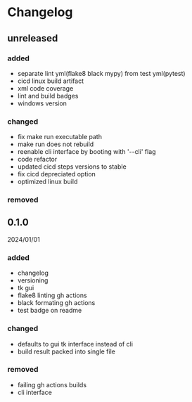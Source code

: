 # Changelog

## unreleased

### added
- separate lint yml(flake8 black mypy) from test yml(pytest)
- cicd linux build artifact
- xml code coverage
- lint and build badges
- windows version

### changed
- fix make run executable path
- make run does not rebuild
- reenable cli interface by booting with '--cli' flag
- code refactor
- updated cicd steps versions to stable
- fix cicd depreciated option
- optimized linux build

### removed

## 0.1.0
2024/01/01

### added
- changelog
- versioning
- tk gui
- flake8 linting gh actions
- black formating gh actions
- test badge on readme

### changed
- defaults to gui tk interface instead of cli
- build result packed into single file

### removed
- failing gh actions builds
- cli interface
